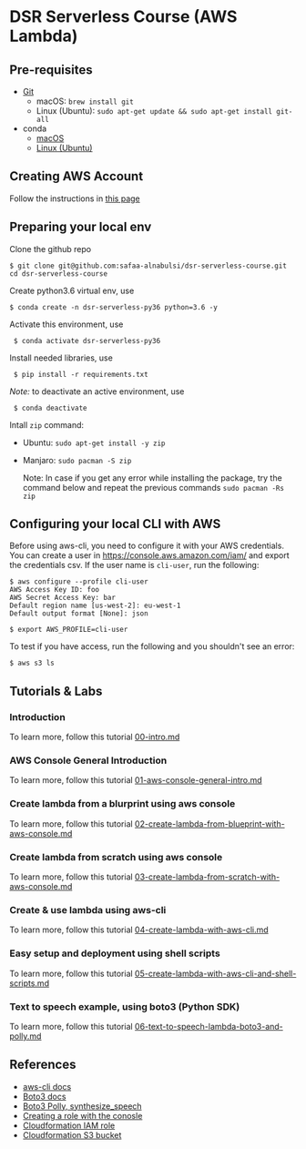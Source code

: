 # DSR Serverless Course (AWS Lambda)

## Pre-requisites

- [Git](https://github.com/git-guides/install-git)
    - macOS: `brew install git`
    - Linux (Ubuntu): `sudo apt-get update && sudo apt-get install git-all` 
- conda
    - [macOS](https://docs.conda.io/projects/conda/en/latest/user-guide/install/macos.html#) 
    - [Linux (Ubuntu)](https://docs.anaconda.com/anaconda/install/linux/)

## Creating AWS Account

Follow the instructions in [this page](https://aws.amazon.com/premiumsupport/knowledge-center/create-and-activate-aws-account/)

## Preparing your local env

Clone the github repo 

    $ git clone git@github.com:safaa-alnabulsi/dsr-serverless-course.git
    cd dsr-serverless-course
    
Create python3.6 virtual env, use

    $ conda create -n dsr-serverless-py36 python=3.6 -y
	
	
Activate this environment, use

     $ conda activate dsr-serverless-py36


Install needed libraries, use
 
     $ pip install -r requirements.txt
     
_Note:_ to deactivate an active environment, use

     $ conda deactivate

Intall `zip` command:  
  - Ubuntu:  `sudo apt-get install -y zip`
  - Manjaro: `sudo pacman -S zip` 
  
  	Note: In case if you get any error while installing the package, try the command below and repeat the previous commands `sudo pacman -Rs zip` 


## Configuring your local CLI with AWS

Before using aws-cli, you need to configure it with your AWS credentials.
You can create a user in https://console.aws.amazon.com/iam/ and export the credentials csv.
If the user name is `cli-user`, run the following:

	$ aws configure --profile cli-user
	AWS Access Key ID: foo
	AWS Secret Access Key: bar
	Default region name [us-west-2]: eu-west-1
	Default output format [None]: json

	$ export AWS_PROFILE=cli-user

To test if you have access, run the following and you shouldn't see an error:
	
	$ aws s3 ls
    
## Tutorials & Labs

### Introduction

 To learn more, follow this tutorial [00-intro.md](tutorials/00-intro.md)

### AWS Console General Introduction

 To learn more, follow this tutorial [01-aws-console-general-intro.md](tutorials/01-aws-console-general-intro.md)

###  Create lambda from a blurprint using aws console

 To learn more, follow this tutorial [02-create-lambda-from-blueprint-with-aws-console.md](tutorials/02-create-lambda-from-blueprint-with-aws-console.md)

### Create lambda from scratch using aws console
 
 To learn more, follow this tutorial [03-create-lambda-from-scratch-with-aws-console.md](tutorials/03-create-lambda-from-scratch-with-aws-console.md)

### Create & use lambda using aws-cli
    
 To learn more, follow this tutorial [04-create-lambda-with-aws-cli.md](tutorials/04-create-lambda-with-aws-cli.md)

### Easy setup and deployment using shell scripts
    
 To learn more, follow this tutorial [05-create-lambda-with-aws-cli-and-shell-scripts.md](tutorials/05-create-lambda-with-aws-cli-and-shell-scripts.md)
  
### Text to speech example, using boto3 (Python SDK) 
   
 To learn more, follow this tutorial [06-text-to-speech-lambda-boto3-and-polly.md](tutorials/06-text-to-speech-lambda-boto3-and-polly.md)
   
## References
- [aws-cli docs](https://github.com/aws/aws-cli#getting-started)
- [Boto3 docs](https://boto3.amazonaws.com/v1/documentation/api/latest/index.html)
- [Boto3 Polly, synthesize_speech](https://boto3.amazonaws.com/v1/documentation/api/latest/reference/services/polly.html#Polly.Client.synthesize_speech)
- [Creating a role with the conosle](https://docs.aws.amazon.com/lambda/latest/dg/lambda-intro-execution-role.html)
- [Cloudformation IAM role](https://docs.aws.amazon.com/AWSCloudFormation/latest/UserGuide/aws-resource-iam-role.html)
- [Cloudformation S3 bucket](https://docs.aws.amazon.com/AWSCloudFormation/latest/UserGuide/aws-properties-s3-bucket.html)

